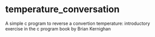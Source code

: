 # temperature_conversation
A simple c program to reverse a convertion temperature: introductory exercise in the c program book by Brian Kernighan
